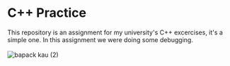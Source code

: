 # C++ Practice
This repository is an assignment for my university's C++ excercises, it's a simple one. In this assignment we were doing some debugging.<br><br>
![bapack kau (2)](https://user-images.githubusercontent.com/40969170/174214624-8da9b617-c132-4900-8122-fa38c19ec295.jpg)
